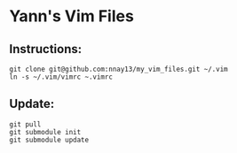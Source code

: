 Yann's Vim Files
================

Instructions:
-------------

    git clone git@github.com:nnay13/my_vim_files.git ~/.vim 
    ln -s ~/.vim/vimrc ~.vimrc 

Update:  
-------

    git pull 
    git submodule init
    git submodule update
